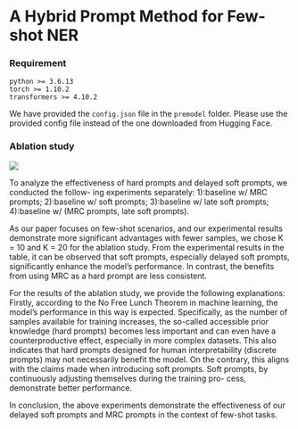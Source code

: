 # A Hybrid Prompt Method for Few-shot NER

### Requirement
```
python >= 3.6.13
torch >= 1.10.2
transformers >= 4.10.2
```

We have provided the `config.json` file in the `premodel` folder. Please use the provided config file instead of the one downloaded from Hugging Face.

### Ablation study

![](C:/Users/LYX/Desktop/as.png)

To analyze the effectiveness of hard prompts and delayed soft prompts, we conducted the follow-
ing experiments separately: 1):baseline w/ MRC prompts; 2):baseline w/ soft prompts; 3):baseline w/ late soft prompts;
4):baseline w/ (MRC prompts, late soft prompts).

As our paper focuses on few-shot scenarios, and our experimental results demonstrate more significant
advantages with fewer samples, we chose K = 10 and K = 20 for the ablation study. From the experimental results in the table, it can be observed that soft prompts, especially delayed soft prompts, significantly
enhance the model’s performance. In contrast, the benefits from using MRC as a hard prompt are less
consistent.

For the results of the ablation study, we provide the following explanations: Firstly, according to the
No Free Lunch Theorem in machine learning, the model’s performance in this way is expected. Specifically, as the number of samples available for training increases, the so-called accessible prior knowledge
(hard prompts) becomes less important and can even have a counterproductive effect, especially in more
complex datasets. This also indicates that hard prompts designed for human interpretability (discrete
prompts) may not necessarily benefit the model. On the contrary, this aligns with the claims made when
introducing soft prompts. Soft prompts, by continuously adjusting themselves during the training pro-
cess, demonstrate better performance.

In conclusion, the above experiments demonstrate the effectiveness of our delayed soft prompts and
MRC prompts in the context of few-shot tasks.
